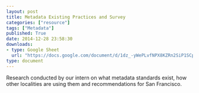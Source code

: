```yaml
---
layout: post
title: Metadata Existing Practices and Survey
categories: ["resource"]
tags: ["Metadata"]
published: True
date: 2014-12-28 23:58:30
downloads:
- type: Google Sheet
  url: "https://docs.google.com/document/d/1dz_-yWePLvfNPX8KZRn2SiP1SCpFcojZeO-8U8SPXgE/edit?usp=sharing"
type: document
---
```

Research conducted by our intern on what metadata standards exist, how other localities are using them and recommendations for San Francisco.
